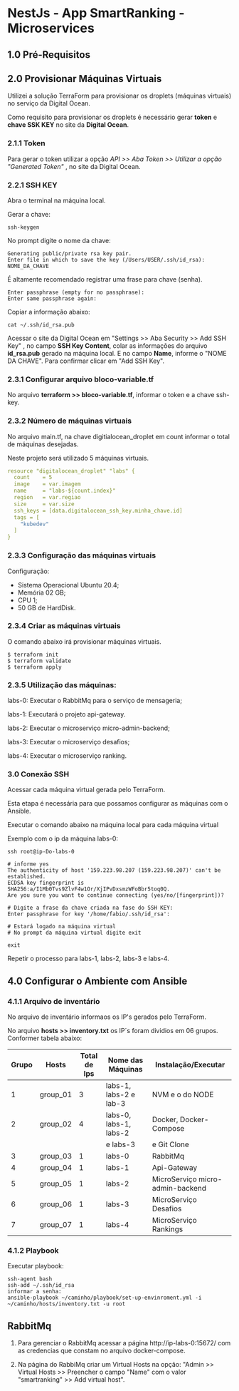  # NestJs - App SmartRanking - Microservices


## 1.0 Pré-Requisitos


## 2.0 Provisionar Máquinas Virtuais

Utilizei a solução TerraForm para provisionar os droplets (máquinas virtuais) no serviço da Digital Ocean.

Como requisito para provisionar os droplets é necessário gerar **token** e **chave SSK KEY** no site da **Digital Ocean**.


### 2.1.1 Token

Para gerar o token utilizar a opção *API >> Aba Token >> Utilizar a opção "Generated Token"* , no site da Digital Ocean.


### 2.2.1 SSH KEY

Abra o terminal na máquina local.

Gerar a chave:

```
ssh-keygen
```

No prompt digite o nome da chave:

```
Generating public/private rsa key pair. 
Enter file in which to save the key (/Users/USER/.ssh/id_rsa): NOME_DA_CHAVE
```

É altamente recomendado registrar uma frase para chave (senha).

```
Enter passphrase (empty for no passphrase):
Enter same passphrase again:
```

Copiar a informação abaixo:

```
cat ~/.ssh/id_rsa.pub
```

Acessar o site da Digital Ocean em "Settings >> Aba Security >> Add SSH Key" , no campo **SSH Key Content**, colar as informações do arquivo **id_rsa.pub** gerado na máquina local. E no campo **Name**, informe o "NOME DA CHAVE". Para confirmar clicar em "Add SSH Key".


### 2.3.1 Configurar arquivo bloco-variable.tf

No arquivo **terraform >> bloco-variable.tf**, informar o token e a chave ssh-key.

### 2.3.2 Número de máquinas virtuais

No arquivo main.tf, na chave digitialocean_droplet em count informar o total de máquinas desejadas.

Neste projeto será utilizado 5 máquinas virtuais.

``` yaml
resource "digitalocean_droplet" "labs" {
  count    = 5
  image    = var.imagem
  name     = "labs-${count.index}"
  region   = var.regiao
  size     = var.size
  ssh_keys = [data.digitalocean_ssh_key.minha_chave.id]
  tags = [
    "kubedev"
  ]
}
```

### 2.3.3 Configuração das máquinas virtuais

Configuração:

- Sistema Operacional Ubuntu 20.4;
- Memória 02 GB;
- CPU 1;
- 50 GB de HardDisk.


### 2.3.4 Criar as máquinas virtuais

O comando abaixo irá provisionar máquinas virtuais.

```
$ terraform init
$ terraform validate
$ terraform apply
```

### 2.3.5 Utilização das máquinas:

labs-0: Executar o RabbitMq para o serviço de mensageria;

labs-1: Executará o projeto api-gateway.

labs-2: Executar o microserviço micro-admin-backend;

labs-3: Executar o microserviço desafios;

labs-4: Executar o microserviço ranking.


### 3.0 Conexão SSH

Acessar cada máquina virtual gerada pelo TerraForm.

Esta etapa é necessária para que possamos configurar as máquinas com o Ansible.

Executar o comando abaixo na máquina local para cada máquina virtual

Exemplo com o ip da máquina labs-0:

```
ssh root@ip-Do-labs-0

# informe yes
The authenticity of host '159.223.98.207 (159.223.98.207)' can't be established.
ECDSA key fingerprint is SHA256:a/I1Mb0Tvs9ZlvF4w1Or/XjIPvDxsmzWFoBbr5toq0Q.
Are you sure you want to continue connecting (yes/no/[fingerprint])?

# Digite a frase da chave criada na fase do SSH KEY:
Enter passphrase for key '/home/fabio/.ssh/id_rsa':

# Estará logado na máquina virtual
# No prompt da máquina virtual digite exit

exit
```
Repetir o processo para labs-1, labs-2, labs-3 e labs-4.


## 4.0 Configurar o Ambiente com Ansible

### 4.1.1 Arquivo de inventário

No arquivo de inventário informaos os IP's gerados pelo TerraForm.

No arquivo **hosts >> inventory.txt** os IP´s foram dividios em 06 grupos. Conformer tabela abaixo:


| Grupo | Hosts     | Total de Ips | Nome das Máquinas      | Instalação/Executar              | 
|-------|-----------|--------------|------------------------|----------------------------------|
|   1   | group_01  |      3       | labs-1, labs-2 e lab-3 | NVM e o do NODE                  |  
|   2   | group_02  |      4       | labs-0, labs-1, labs-2 | Docker, Docker-Compose           |
|       |           |              | e labs-3               | e Git Clone                      |
|   3   | group_03  |      1       | labs-0                 | RabbitMq                         |  
|   4   | group_04  |      1       | labs-1                 | Api-Gateway                      |  
|   5   | group_05  |      1       | labs-2                 | MicroServiço micro-admin-backend |
|   6   | group_06  |      1       | labs-3                 | MicroServiço Desafios            |  
|   7   | group_07  |      1       | labs-4                 | MicroServiço Rankings            |  


### 4.1.2 Playbook

Executar playbook:

```
ssh-agent bash
ssh-add ~/.ssh/id_rsa
informar a senha:
ansible-playbook ~/caminho/playbook/set-up-envinroment.yml -i ~/caminho/hosts/inventory.txt -u root
```



## RabbitMq

1. Para gerenciar o RabbitMq acessar a página http://ip-labs-0:15672/ com as credencias que constam no arquivo docker-compose.

2. Na página do RabbiMq criar um Virtual Hosts na opção:
 "Admin >> Virtual Hosts >> Preencher o campo "Name" com o valor "smartranking" >> Add virtual host".


